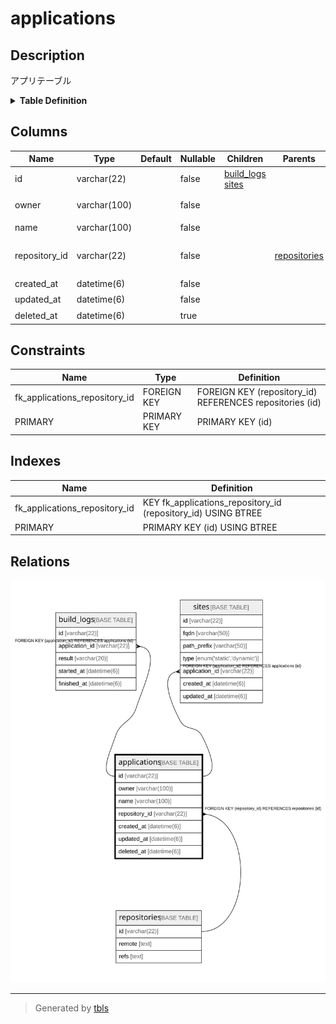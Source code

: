 # applications

## Description

アプリテーブル

<details>
<summary><strong>Table Definition</strong></summary>

```sql
CREATE TABLE `applications` (
  `id` varchar(22) NOT NULL COMMENT 'アプリID',
  `owner` varchar(100) NOT NULL COMMENT 'アプリ所有者',
  `name` varchar(100) NOT NULL COMMENT 'アプリ名',
  `repository_id` varchar(22) NOT NULL COMMENT 'アプリのリポジトリID',
  `created_at` datetime(6) NOT NULL COMMENT '作成日時',
  `updated_at` datetime(6) NOT NULL COMMENT '更新日時',
  `deleted_at` datetime(6) DEFAULT NULL COMMENT '削除日時',
  PRIMARY KEY (`id`),
  KEY `fk_applications_repository_id` (`repository_id`),
  CONSTRAINT `fk_applications_repository_id` FOREIGN KEY (`repository_id`) REFERENCES `repositories` (`id`)
) ENGINE=InnoDB DEFAULT CHARSET=utf8mb4 COMMENT='アプリテーブル'
```

</details>

## Columns

| Name | Type | Default | Nullable | Children | Parents | Comment |
| ---- | ---- | ------- | -------- | -------- | ------- | ------- |
| id | varchar(22) |  | false | [build_logs](build_logs.md) [sites](sites.md) |  | アプリID |
| owner | varchar(100) |  | false |  |  | アプリ所有者 |
| name | varchar(100) |  | false |  |  | アプリ名 |
| repository_id | varchar(22) |  | false |  | [repositories](repositories.md) | アプリのリポジトリID |
| created_at | datetime(6) |  | false |  |  | 作成日時 |
| updated_at | datetime(6) |  | false |  |  | 更新日時 |
| deleted_at | datetime(6) |  | true |  |  | 削除日時 |

## Constraints

| Name | Type | Definition |
| ---- | ---- | ---------- |
| fk_applications_repository_id | FOREIGN KEY | FOREIGN KEY (repository_id) REFERENCES repositories (id) |
| PRIMARY | PRIMARY KEY | PRIMARY KEY (id) |

## Indexes

| Name | Definition |
| ---- | ---------- |
| fk_applications_repository_id | KEY fk_applications_repository_id (repository_id) USING BTREE |
| PRIMARY | PRIMARY KEY (id) USING BTREE |

## Relations

![er](applications.svg)

---

> Generated by [tbls](https://github.com/k1LoW/tbls)

